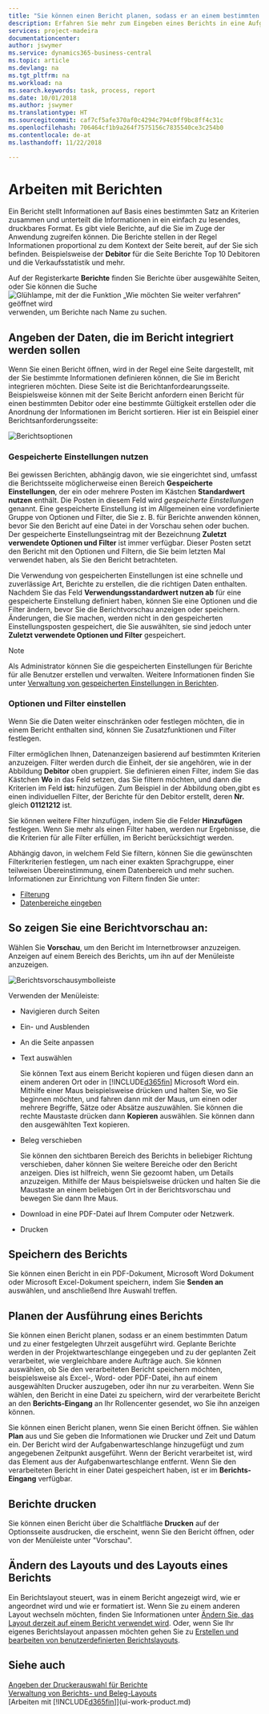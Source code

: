 ```yaml
---
title: "Sie können einen Bericht planen, sodass er an einem bestimmten Datum und zu einer festgelegten Uhrzeit ausgeführt wird | Microsoft Docs"
description: Erfahren Sie mehr zum Eingeben eines Berichts in eine Aufgabenwarteschlange und das Planen der Verarbeitung an einem bestimmten Datum und Uhrzeit.
services: project-madeira
documentationcenter: 
author: jswymer
ms.service: dynamics365-business-central
ms.topic: article
ms.devlang: na
ms.tgt_pltfrm: na
ms.workload: na
ms.search.keywords: task, process, report
ms.date: 10/01/2018
ms.author: jswymer
ms.translationtype: HT
ms.sourcegitcommit: caf7cf5afe370af0c4294c794c0ff9bc8ff4c31c
ms.openlocfilehash: 706464cf1b9a264f7575156c7835540ce3c254b0
ms.contentlocale: de-at
ms.lasthandoff: 11/22/2018

---
```

# <a name="working-with-reports"></a>Arbeiten mit Berichten
Ein Bericht stellt Informationen auf Basis eines bestimmten Satz an Kriterien zusammen und unterteilt die Informationen in ein einfach zu lesendes, druckbares Format. Es gibt viele Berichte, auf die Sie im Zuge der Anwendung zugreifen können. Die Berichte stellen in der Regel Informationen proportional zu dem Kontext der Seite bereit, auf der Sie sich befinden. Beispielsweise der **Debitor** für die Seite Berichte Top 10 Debitoren und die Verkaufsstatistik und mehr.

Auf der Registerkarte **Berichte** finden Sie Berichte über ausgewählte Seiten, oder Sie können die Suche ![Glühlampe, mit der die Funktion „Wie möchten Sie weiter verfahren“ geöffnet wird](media/ui-search/search_small.png "„Wie möchten Sie weiter verfahren“") verwenden, um Berichte nach Name zu suchen.


## <a name="specifying-the-data-to-include-in-the-report"></a>Angeben der Daten, die im Bericht integriert werden sollen
Wenn Sie einen Bericht öffnen, wird in der Regel eine Seite dargestellt, mit der Sie bestimmte Informationen definieren können, die Sie im Bericht integrieren möchten. Diese Seite ist die Berichtanfordearungsseite. Beispielsweise können mit der Seite Bericht anfordern einen Bericht für einen bestimmten Debitor oder eine bestimmte Gültigkeit erstellen oder die Anordnung der Informationen im Bericht sortieren. Hier ist ein Beispiel einer Berichtsanforderungsseite:

![Berichtsoptionen](media/report_options.png "Berichtsoptionen")

### <a name="SavedSettings"></a>Gespeicherte Einstellungen nutzen
Bei gewissen Berichten, abhängig davon, wie sie eingerichtet sind, umfasst die Berichtsseite möglicherweise einen Bereich **Gespeicherte Einstellungen**, der ein oder mehrere Posten im Kästchen **Standardwert nutzen** enthält. Die Posten in diesem Feld wird *gespeicherte Einstellungen* genannt. Eine gespeicherte Einstellung ist im Allgemeinen eine vordefinierte Gruppe von Optionen und Filter, die Sie z. B. für Berichte anwenden können, bevor Sie den Bericht auf eine Datei in der Vorschau sehen oder buchen. Der gespeicherte Einstellungseintrag mit der Bezeichnung **Zuletzt verwendete Optionen und Filter** ist immer verfügbar. Dieser Posten setzt den Bericht mit den Optionen und Filtern, die Sie beim letzten Mal verwendet haben, als Sie den Bericht betrachteten.

Die Verwendung von gespeicherten Einstellungen ist eine schnelle und zuverlässige Art, Berichte zu erstellen, die die richtigen Daten enthalten. Nachdem Sie das Feld **Verwendungsstandardwert nutzen ab** für eine gespeicherte Einstellung definiert haben, können Sie eine Optionen und die Filter ändern, bevor Sie die Berichtvorschau anzeigen oder speichern. Änderungen, die Sie machen, werden nicht in den gespeicherten Einstellungsposten gespeichert, die Sie auswählten, sie sind jedoch unter **Zuletzt verwendete Optionen und Filter** gespeichert.

>[!NOTE]
>Als Administrator können Sie die gespeicherten Einstellungen für Berichte für alle Benutzer erstellen und verwalten. Weitere Informationen finden Sie unter [Verwaltung von gespeicherten Einstellungen in Berichten](reports-saving-reusing-settings.md).

### <a name="setting-options-and-filters"></a>Optionen und Filter einstellen
Wenn Sie die Daten weiter einschränken oder festlegen möchten, die in einem Bericht enthalten sind, können Sie Zusatzfunktionen und Filter festlegen.

Filter ermöglichen Ihnen, Datenanzeigen basierend auf bestimmten Kriterien anzuzeigen. Filter werden durch die Einheit, der sie angehören, wie in der Abbildung **Debitor** oben gruppiert. Sie definieren einen Filter, indem Sie das Kästchen **Wo** in das Feld setzen, das Sie filtern möchten, und dann die Kriterien im Feld **ist:** hinzufügen. Zum Beispiel in der Abbildung oben,gibt es einen individuellen Filter, der Berichte für den Debitor erstellt, deren **Nr.** gleich **01121212** ist.

Sie können weitere Filter hinzufügen, indem Sie die Felder **Hinzufügen** festlegen. Wenn Sie mehr als einen Filter haben, werden nur Ergebnisse, die die Kriterien für alle Filter erfüllen, im Bericht berücksichtigt werden.

Abhängig davon, in welchem Feld Sie filtern, können Sie die gewünschten Filterkriterien festlegen, um nach einer exakten Sprachgruppe, einer teilweisen Übereinstimmung, einem Datenbereich und mehr suchen. Informationen zur Einrichtung von Filtern finden Sie unter:
-   [Filterung](ui-enter-criteria-filters.md#FilterCriteria)
-   [Datenbereiche eingeben](ui-enter-date-ranges.md)

## <a name="previewing-a-report"></a>So zeigen Sie eine Berichtvorschau an:
Wählen Sie **Vorschau**, um den Bericht im Internetbrowser anzuzeigen. Anzeigen auf einem Bereich des Berichts, um ihn auf der Menüleiste anzuzeigen.  

![Berichtsvorschausymbolleiste](media/report_viewer.png "Berichtsvorschausymbolleiste")

Verwenden der Menüleiste:

-   Navigieren durch Seiten
-   Ein- und Ausblenden
-   An die Seite anpassen
-   Text auswählen

    Sie können Text aus einem Bericht kopieren und fügen diesen dann an einem anderen Ort oder in [!INCLUDE[d365fin](includes/d365fin_md.md)] Microsoft Word ein.  Mithilfe einer Maus beispielsweise drücken und halten Sie, wo Sie beginnen möchten, und fahren dann mit der Maus, um einen oder mehrere Begriffe, Sätze oder Absätze auszuwählen. Sie können die rechte Maustaste drücken dann **Kopieren** auswählen. Sie können dann den ausgewählten Text kopieren.
-   Beleg verschieben

    Sie können den sichtbaren Bereich des Berichts in beliebiger Richtung verschieben, daher können Sie weitere Bereiche oder den Bericht anzeigen. Dies ist hilfreich, wenn Sie gezoomt haben, um Details anzuzeigen.  Mithilfe der Maus beispielsweise drücken und halten Sie die Maustaste an einem beliebigen Ort in der  Berichtsvorschau und bewegen Sie dann Ihre Maus.

-   Download in eine PDF-Datei auf Ihrem Computer oder Netzwerk.
-   Drucken


## <a name="saving-a-report"></a>Speichern des Berichts
Sie können einen Bericht in ein PDF-Dokument, Microsoft Word Dokument oder Microsoft Excel-Dokument speichern, indem Sie **Senden an** auswählen, und anschließend Ihre Auswahl treffen.

## <a name="ScheduleReport"></a>Planen der Ausführung eines Berichts
Sie können einen Bericht planen, sodass er an einem bestimmten Datum und zu einer festgelegten Uhrzeit ausgeführt wird. Geplante Berichte werden in der Projektwarteschlange eingegeben und zu der geplanten Zeit verarbeitet, wie vergleichbare andere Aufträge auch. Sie können auswählen, ob Sie den verarbeiteten Bericht speichern möchten, beispielsweise als Excel-, Word- oder PDF-Datei, ihn auf einem ausgewählten Drucker auszugeben, oder ihn nur zu verarbeiten. Wenn Sie wählen, den Bericht in eine Datei zu speichern, wird der verarbeitete Bericht an den **Berichts-Eingang** an Ihr Rollencenter gesendet, wo Sie ihn anzeigen können.

Sie können einen Bericht planen, wenn Sie einen Bericht öffnen. Sie wählen **Plan** aus und Sie geben die Informationen wie Drucker und Zeit und Datum ein. Der Bericht wird der Aufgabenwarteschlange hinzugefügt und zum angegebenen Zeitpunkt ausgeführt. Wenn der Bericht verarbeitet ist, wird das Element aus der Aufgabenwarteschlange entfernt. Wenn Sie den verarbeiteten Bericht in einer Datei gespeichert haben, ist er im **Berichts-Eingang** verfügbar.

## <a name="PrintReport"></a>Berichte drucken
Sie können einen Bericht über die Schaltfläche **Drucken** auf der Optionsseite ausdrucken, die erscheint, wenn Sie den Bericht öffnen, oder von der Menüleiste unter "Vorschau".

## <a name="changing-the-layout-and-look-of-a-report"></a>Ändern des Layouts und des Layouts eines Berichts
Ein Berichtslayout steuert, was in einem Bericht angezeigt wird, wie er angeordnet wird und wie er formatiert ist. Wenn Sie zu einem anderen Layout wechseln möchten, finden Sie Informationen unter [Ändern Sie, das Layout derzeit auf einem Bericht verwendet wird](ui-how-change-layout-currently-used-report.md). Oder, wenn Sie Ihr eigenes Berichtslayout anpassen möchten gehen Sie zu [Erstellen und bearbeiten von benutzerdefinierten Berichtslayouts](ui-how-create-custom-report-layout.md).

## <a name="see-also"></a>Siehe auch
[Angeben der Druckerauswahl für Berichte](ui-specify-printer-selection-reports.md)  
[Verwaltung von Berichts- und Beleg-Layouts](ui-manage-report-layouts.md)  
[Arbeiten mit [!INCLUDE[d365fin](includes/d365fin_md.md)]](ui-work-product.md)

